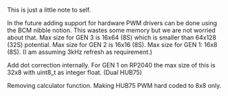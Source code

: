 This is just a little note to self.

In the future adding support for hardware PWM drivers can be done using the BCM nibble notion. This wastes some memory but we are not worried about that. Max size for GEN 3 is 16x64 (8S) which is smaller than 64x128 (32S) potential. Max size for GEN 2 is 16x16 (8S). Max size for GEN 1: 16x8 (8S). (I am assuming 3kHz refresh as requirement.)

Add dot correction internally. For GEN 1 on RP2040 the max size of this is 32x8 with uint8_t as integer float. (Dual HUB75)

Removing calculator function. Making HUB75 PWM hard coded to 8x8 only.